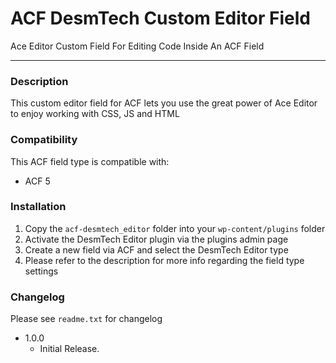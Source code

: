 # ACF DesmTech Custom Editor Field

Ace Editor Custom Field For Editing Code Inside An ACF Field

-----------------------

### Description

This custom editor field for ACF lets you use the great power of Ace Editor to enjoy working with CSS, JS and HTML

### Compatibility

This ACF field type is compatible with:
* ACF 5

### Installation

1. Copy the `acf-desmtech_editor` folder into your `wp-content/plugins` folder
2. Activate the DesmTech Editor plugin via the plugins admin page
3. Create a new field via ACF and select the DesmTech Editor type
4. Please refer to the description for more info regarding the field type settings

### Changelog
Please see `readme.txt` for changelog

* 1.0.0
    * Initial Release.
